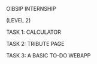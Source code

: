 OIBSIP INTERNSHIP

(LEVEL 2)

TASK 1:
CALCULATOR 

TASK 2:
TRIBUTE PAGE

TASK 3:
A BASIC TO-DO WEBAPP
